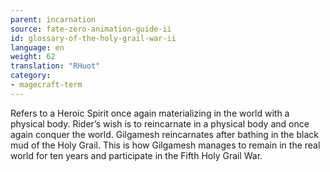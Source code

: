 ```yaml
---
parent: incarnation
source: fate-zero-animation-guide-ii
id: glossary-of-the-holy-grail-war-ii
language: en
weight: 62
translation: "RHuot"
category:
- magecraft-term
---
```


Refers to a Heroic Spirit once again materializing in the world with a physical body. Rider’s wish is to reincarnate in a physical body and once again conquer the world. Gilgamesh reincarnates after bathing in the black mud of the Holy Grail. This is how Gilgamesh manages to remain in the real world for ten years and participate in the Fifth Holy Grail War.
